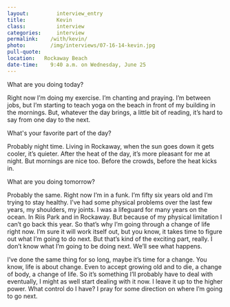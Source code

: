 ```yaml
---
layout:         interview_entry
title:          Kevin
class:          interview
categories:     interview
permalink:    /with/kevin/
photo:        /img/interviews/07-16-14-kevin.jpg
pull-quote:
location:   Rockaway Beach
date-time:    9:40 a.m. on Wednesday, June 25
---
```


<p class="question">What are you doing today?</p>
<p>Right now I’m doing my exercise. I’m chanting and praying. I’m between jobs, but I’m starting to teach yoga on the beach in front of my building in the mornings. But, whatever the day brings, a little bit of reading, it’s hard to say from one day to the next.</p>

<p class="question">What's your favorite part of the day?</p>
<p>Probably night time. Living in Rockaway, when the sun goes down it gets cooler, it’s quieter. After the heat of the day, it’s more pleasant for me at night. But mornings are nice too. Before the crowds, before the heat kicks in. </p>

<p class="question">What are you doing tomorrow?</p>
<p>Probably the same. Right now I’m in a funk. I’m fifty six years old and I’m trying to stay healthy. I’ve had some physical problems over the last few years, my shoulders, my joints. I was a lifeguard for many years on the ocean. In Riis Park and in Rockaway. But because of my physical limitation I can’t go back this year. So that’s why I’m going through a change of life right now. I’m sure it will work itself out, but you know, it takes time to figure out what I’m going to do next. But that’s kind of the exciting part, really. I don’t know what I’m going to be doing next. We’ll see what happens. </p>
<p>I’ve done the same thing for so long, maybe it’s time for a change. You know, life is about change. Even to accept growing old and to die, a change of body, a change of life. So it’s something I’ll probably have to deal with eventually, I might as well start dealing with it now. I leave it up to the higher power. What control do I have? I pray for some direction on where I’m going to go next. </p>